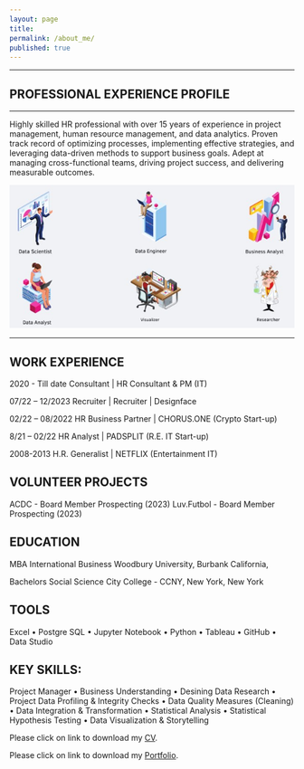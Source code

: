 ```yaml
---
layout: page
title:  
permalink: /about_me/
published: true
---
```


---

##  PROFESSIONAL EXPERIENCE PROFILE
---

Highly skilled HR professional with over 15 years of experience in project management, human resource management, and data analytics. Proven track record of optimizing processes, implementing effective strategies, and leveraging data-driven methods to support business goals. Adept at managing cross-functional teams, driving project success, and delivering measurable outcomes.

![image](/images/Data_Science_Possible_Roles_fin.jpg)

---

## WORK EXPERIENCE

2020 - Till date
Consultant | HR Consultant & PM (IT)

07/22 – 12/2023
Recruiter | Recruiter | Designface
 
02/22 – 08/2022
HR Business Partner | CHORUS.ONE (Crypto Start-up)
 
8/21 – 02/22
HR Analyst | PADSPLIT (R.E. IT Start-up)
 
2008-2013
H.R. Generalist | NETFLIX (Entertainment IT)

VOLUNTEER PROJECTS
---
ACDC - Board Member Prospecting (2023)
Luv.Futbol - Board Member Prospecting (2023)


EDUCATION
---
 
MBA International Business
Woodbury University, Burbank California,  

Bachelors Social Science
City College - CCNY, New York, New York

TOOLS
---
Excel •	Postgre SQL •	Jupyter Notebook •	Python •	Tableau •	GitHub •	Data Studio

KEY SKILLS: 
---
Project Manager • Business Understanding •	Desining Data Research •	Project Data Profiling & Integrity Checks •	 Data Quality Measures (Cleaning) •	Data Integration & Transformation • Statistical Analysis •	Statistical Hypothesis Testing •	Data Visualization & Storytelling

Please click on link to download my [CV](https://github.com/senoel123/senoel123.github.io/raw/master/SEN_CV_7.pdf).

Please click on link to download my [Portfolio](https://github.com/senoel123/senoel123.github.io/blob/master/Task_6.7_SEN.pdf).





